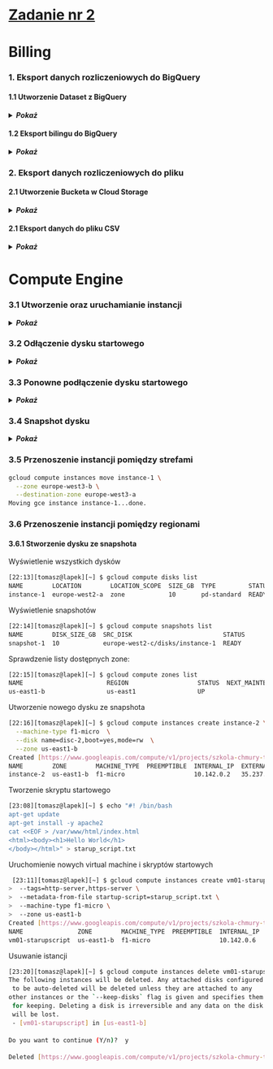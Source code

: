 # [Zadanie nr 2](https://szkolachmury.pl/google-cloud-platform-droga-architekta/tydzien-2-podstawy-pracy-z-gcp/zadanie-domowe-nr-2/)

# Billing

### 1. Eksport danych rozliczeniowych do BigQuery

#### 1.1 Utworzenie Dataset z BigQuery

<details>
  <summary><b><i>Pokaż</i></b></summary>

![BigQuery](./img/dataset.jpg "BigQuery")
![BigQuery](./img/dataset2.jpg "BigQuery")
</details>

#### 1.2 Eksport bilingu do BigQuery

<details>
  <summary><b><i>Pokaż</i></b></summary>

![BigQuery](./img/eksport1.jpg "Export")
![BigQuery](./img/eksport2.jpg "Export")
![BigQuery](./img/eksport3.jpg "Export")
</details>

### 2. Eksport danych rozliczeniowych do pliku

#### 2.1 Utworzenie Bucketa w Cloud Storage

<details>
  <summary><b><i>Pokaż</i></b></summary>

![CloudStorage](./img/bucket1.jpg "CloudStorage")
![CloudStorage](./img/bucket2.jpg "CloudStorage")
![CloudStorage](./img/bucket3.jpg "CloudStorage")
![CloudStorage](./img/bucket4.jpg "CloudStorage")
</details>

#### 2.1 Eksport danych do pliku CSV

<details>
  <summary><b><i>Pokaż</i></b></summary>

![CloudStorage](./img/plik_csv1.jpg "CloudStorage")
![CloudStorage](./img/plik_csv2.jpg "CloudStorage")
![CloudStorage](./img/plik_csv3.jpg "CloudStorage")
</details>

# Compute Engine

### 3.1 Utworzenie oraz uruchamianie instancji

<details>
  <summary><b><i>Pokaż</i></b></summary>

![ComputeEngine](./img/instancja1.jpg "ComputeEngine")
![ComputeEngine](./img/instancja2.jpg "ComputeEngine")
</details>

### 3.2 Odłączenie dysku startowego

<details>
  <summary><b><i>Pokaż</i></b></summary>

![ComputeEngine](./img/odlaczanie1.jpg "ComputeEngine")
![ComputeEngine](./img/odlaczanie2.jpg "ComputeEngine")
![ComputeEngine](./img/odlaczanie3.jpg "ComputeEngine")
</details>

### 3.3 Ponowne podłączenie dysku startowego

<details>
  <summary><b><i>Pokaż</i></b></summary>

![ComputeEngine](./img/podlaczenie1.jpg "ComputeEngine")
![ComputeEngine](./img/podlaczenie2.jpg "ComputeEngine")
![ComputeEngine](./img/podlaczenie3.jpg "ComputeEngine")
</details>

### 3.4 Snapshot dysku

<details>
  <summary><b><i>Pokaż</i></b></summary>

![ComputeEngine](./img/snapshot1.jpg "ComputeEngine")
![ComputeEngine](./img/snapshot2.jpg "ComputeEngine")
</details>

### 3.5 Przenoszenie instancji pomiędzy strefami

```bash
gcloud compute instances move instance-1 \
  --zone europe-west3-b \
  --destination-zone europe-west3-a
Moving gce instance instance-1...done.
```

### 3.6 Przenoszenie instancji pomiędzy regionami

#### 3.6.1 Stworzenie dysku ze snapshota
Wyświetlenie wszystkich dysków
```bash
[22:13][tomasz@lapek][~] $ gcloud compute disks list 
NAME        LOCATION        LOCATION_SCOPE  SIZE_GB  TYPE         STATUS
instance-1  europe-west2-a  zone            10       pd-standard  READY
```

Wyświetlenie snapshotów
```bash
[22:14][tomasz@lapek][~] $ gcloud compute snapshots list 
NAME        DISK_SIZE_GB  SRC_DISK                         STATUS
snapshot-1  10            europe-west2-c/disks/instance-1  READY
```

Sprawdzenie listy dostępnych zone:
```bash
[22:15][tomasz@lapek][~] $ gcloud compute zones list 
NAME                       REGION                   STATUS  NEXT_MAINTENANCE  TURNDOWN_DATE
us-east1-b                 us-east1                 UP
```

Utworzenie nowego dysku ze snapshota
```bash
[22:16][tomasz@lapek][~] $ gcloud compute instances create instance-2 \
  --machine-type f1-micro  \
  --disk name=disc-2,boot=yes,mode=rw  \
  --zone us-east1-b
Created [https://www.googleapis.com/compute/v1/projects/szkola-chmury-tk/zones/us-east1-b/instances/instance-2].
NAME        ZONE        MACHINE_TYPE  PREEMPTIBLE  INTERNAL_IP  EXTERNAL_IP     STATUS
instance-2  us-east1-b  f1-micro                   10.142.0.2   35.237.118.234  RUNNING
```

Tworzenie skryptu startowego
```bash
[23:08][tomasz@lapek][~] $ echo "#! /bin/bash
apt-get update
apt-get install -y apache2
cat <<EOF > /var/www/html/index.html
<html><body><h1>Hello World</h1>
</body></html>" > starup_script.txt

```

Uruchomienie nowych virtual machine i skryptów startowych
```bash
 [23:11][tomasz@lapek][~] $ gcloud compute instances create vm01-starupscript \
>  --tags=http-server,https-server \
>  --metadata-from-file startup-script=starup_script.txt \
>  --machine-type f1-micro \
>  --zone us-east1-b
Created [https://www.googleapis.com/compute/v1/projects/szkola-chmury-tk/zones/us-east1-b/instances/vm01-starupscript].
NAME               ZONE        MACHINE_TYPE  PREEMPTIBLE  INTERNAL_IP  EXTERNAL_IP     STATUS
vm01-starupscript  us-east1-b  f1-micro                   10.142.0.6   35.237.118.234  RUNNING
```
Usuwanie istancji
```bash
[23:20][tomasz@lapek][~] $ gcloud compute instances delete vm01-starupscript --zone=us-east1-b
The following instances will be deleted. Any attached disks configured
 to be auto-deleted will be deleted unless they are attached to any 
other instances or the `--keep-disks` flag is given and specifies them
 for keeping. Deleting a disk is irreversible and any data on the disk
 will be lost.
 - [vm01-starupscript] in [us-east1-b]

Do you want to continue (Y/n)?  y

Deleted [https://www.googleapis.com/compute/v1/projects/szkola-chmury-tk/zones/us-east1-b/instances/vm01-starupscript].
```